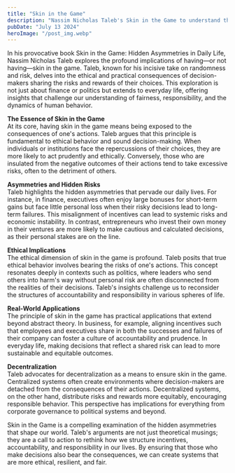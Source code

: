 ```yaml
---
title: "Skin in the Game"
description: "Nassim Nicholas Taleb's Skin in the Game to understand the crucial role of shared risk and accountability in ethical decision-making and everyday life..."
pubDate: "July 13 2024"
heroImage: "/post_img.webp"
---
```

In his provocative book Skin in the Game: Hidden Asymmetries in Daily Life, Nassim Nicholas Taleb explores the profound implications of having—or not having—skin in the game. Taleb, known for his incisive take on randomness and risk, delves into the ethical and practical consequences of decision-makers sharing the risks and rewards of their choices. This exploration is not just about finance or politics but extends to everyday life, offering insights that challenge our understanding of fairness, responsibility, and the dynamics of human behavior.

**The Essence of Skin in the Game**  
At its core, having skin in the game means being exposed to the consequences of one's actions. Taleb argues that this principle is fundamental to ethical behavior and sound decision-making. When individuals or institutions face the repercussions of their choices, they are more likely to act prudently and ethically. Conversely, those who are insulated from the negative outcomes of their actions tend to take excessive risks, often to the detriment of others.

**Asymmetries and Hidden Risks**  
Taleb highlights the hidden asymmetries that pervade our daily lives. For instance, in finance, executives often enjoy large bonuses for short-term gains but face little personal loss when their risky decisions lead to long-term failures. This misalignment of incentives can lead to systemic risks and economic instability. In contrast, entrepreneurs who invest their own money in their ventures are more likely to make cautious and calculated decisions, as their personal stakes are on the line.

**Ethical Implications**  
The ethical dimension of skin in the game is profound. Taleb posits that true ethical behavior involves bearing the risks of one's actions. This concept resonates deeply in contexts such as politics, where leaders who send others into harm's way without personal risk are often disconnected from the realities of their decisions. Taleb's insights challenge us to reconsider the structures of accountability and responsibility in various spheres of life.

**Real-World Applications**  
The principle of skin in the game has practical applications that extend beyond abstract theory. In business, for example, aligning incentives such that employees and executives share in both the successes and failures of their company can foster a culture of accountability and prudence. In everyday life, making decisions that reflect a shared risk can lead to more sustainable and equitable outcomes.

**Decentralization**  
Taleb advocates for decentralization as a means to ensure skin in the game. Centralized systems often create environments where decision-makers are detached from the consequences of their actions. Decentralized systems, on the other hand, distribute risks and rewards more equitably, encouraging responsible behavior. This perspective has implications for everything from corporate governance to political systems and beyond.

Skin in the Game is a compelling examination of the hidden asymmetries that shape our world. Taleb's arguments are not just theoretical musings; they are a call to action to rethink how we structure incentives, accountability, and responsibility in our lives. By ensuring that those who make decisions also bear the consequences, we can create systems that are more ethical, resilient, and fair.